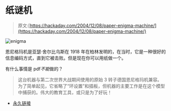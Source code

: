 # 纸谜机

> 原文:[https://hackaday.com/2004/12/08/paper-enigma-machine/](https://hackaday.com/2004/12/08/paper-enigma-machine/)

![enigma](img/7ace27a85cc91d3372c3954ba2fd3aba.png)

恩尼格玛机是亚瑟·舍尔比乌斯在 1918 年在柏林发明的，在当时，它是一种很好的信息编码方式，直到它被击败。但是现在你可以用纸做一个。

有什么事情是 pdf*不能*做的？

> 这台机器与第二次世界大战期间使用的原始 3 转子德国恩尼格玛机兼容。为了简单起见，它省略了“环设置”和插板，但机器的主要工作是在这个模型中捕获的。伟大的教育工具，或只是为了好玩！

*   [永久链接](http://mckoss.com/Crypto/Enigma.htm)